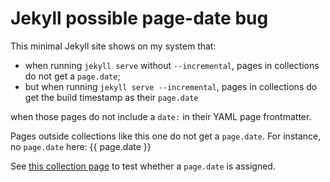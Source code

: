 # Jekyll possible page-date bug

This minimal Jekyll site shows on my system that:

- when running `jekyll serve` without `--incremental`, pages in collections do not get a `page.date`;
- but when running `jekyll serve --incremental`, pages in collections do get the build timestamp as their `page.date`

when those pages do not include a `date:` in their YAML page frontmatter.

Pages outside collections like this one do not get a `page.date`. For instance, no `page.date` here: {{ page.date }}

See [this collection page](test) to test whether a `page.date` is assigned.
